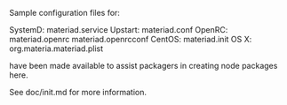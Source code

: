 Sample configuration files for:

SystemD: materiad.service
Upstart: materiad.conf
OpenRC:  materiad.openrc
         materiad.openrcconf
CentOS:  materiad.init
OS X:    org.materia.materiad.plist

have been made available to assist packagers in creating node packages here.

See doc/init.md for more information.
